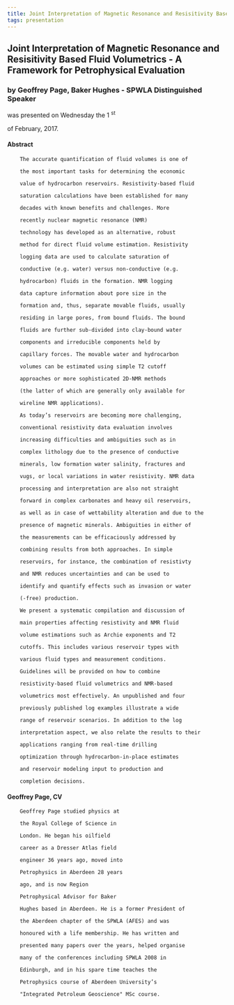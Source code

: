 ```yaml
---
title: Joint Interpretation of Magnetic Resonance and Resisitivity Based Fluid Volumetrics - A Framework for Petrophysical Evaluation
tags: presentation 
---
```



		
<h2>
Joint Interpretation of Magnetic Resonance and Resisitivity Based Fluid Volumetrics - A Framework for Petrophysical Evaluation
</h2>

 



		
<h3>
by Geoffrey Page, Baker Hughes - SPWLA Distinguished Speaker
</h3>

 



 
<p>
was presented on Wednesday the 1
<sup>
st
</sup>

 of February, 2017.
</p>

	



<h4>
Abstract
</h4>



                  
<p>


        The accurate quantification of fluid volumes is one of

        the most important tasks for determining the economic

        value of hydrocarbon reservoirs. Resistivity-based fluid

        saturation calculations have been established for many

        decades with known benefits and challenges. More

        recently nuclear magnetic resonance (NMR)

        technology has developed as an alternative, robust

        method for direct fluid volume estimation. Resistivity

        logging data are used to calculate saturation of

        conductive (e.g. water) versus non-conductive (e.g.

        hydrocarbon) fluids in the formation. NMR logging

        data capture information about pore size in the

        formation and, thus, separate movable fluids, usually

        residing in large pores, from bound fluids. The bound

        fluids are further sub-divided into clay-bound water

        components and irreducible components held by

        capillary forces. The movable water and hydrocarbon

        volumes can be estimated using simple T2 cutoff

        approaches or more sophisticated 2D-NMR methods

        (the latter of which are generally only available for

        wireline NMR applications).

      
</p>



      
<p>


        As today’s reservoirs are becoming more challenging,

        conventional resistivity data evaluation involves

        increasing difficulties and ambiguities such as in

        complex lithology due to the presence of conductive

        minerals, low formation water salinity, fractures and

        vugs, or local variations in water resistivity. NMR data

        processing and interpretation are also not straight

        forward in complex carbonates and heavy oil reservoirs,

        as well as in case of wettability alteration and due to the

        presence of magnetic minerals. Ambiguities in either of

        the measurements can be efficaciously addressed by

        combining results from both approaches. In simple

        reservoirs, for instance, the combination of resistivty

        and NMR reduces uncertainties and can be used to

        identify and quantify effects such as invasion or water

        (-free) production.

      
</p>



      
<p>


        We present a systematic compilation and discussion of

        main properties affecting resistivity and NMR fluid

        volume estimations such as Archie exponents and T2

        cutoffs. This includes various reservoir types with

        various fluid types and measurement conditions.

        Guidelines will be provided on how to combine

        resistivity-based fluid volumetrics and NMR-based

        volumetrics most effectively. An unpublished and four

        previously published log examples illustrate a wide

        range of reservoir scenarios. In addition to the log

        interpretation aspect, we also relate the results to their

        applications ranging from real-time drilling

        optimization through hydrocarbon-in-place estimates

        and reservoir modeling input to production and

        completion decisions.

      
</p>









<h4>
Geoffrey Page, CV
</h4>



          
<p>


        Geoffrey Page studied physics at

        the Royal College of Science in

        London. He began his oilfield

        career as a Dresser Atlas field

        engineer 36 years ago, moved into

        Petrophysics in Aberdeen 28 years

        ago, and is now Region

        Petrophysical Advisor for Baker

        Hughes based in Aberdeen. He is a former President of

        the Aberdeen chapter of the SPWLA (AFES) and was

        honoured with a life membership. He has written and

        presented many papers over the years, helped organise

        many of the conferences including SPWLA 2008 in

        Edinburgh, and in his spare time teaches the

        Petrophysics course of Aberdeen University’s

        "Integrated Petroleum Geoscience" MSc course.
</p>



   

